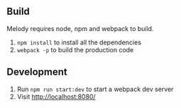 ## Build

Melody requires node, npm and webpack to build. 

1. `npm install` to install all the dependencies
2. `webpack -p` to build the production code

## Development

1. Run `npm run start:dev` to start a webpack dev server
2. Visit [http://localhost:8080/](http://localhost:8080/)
